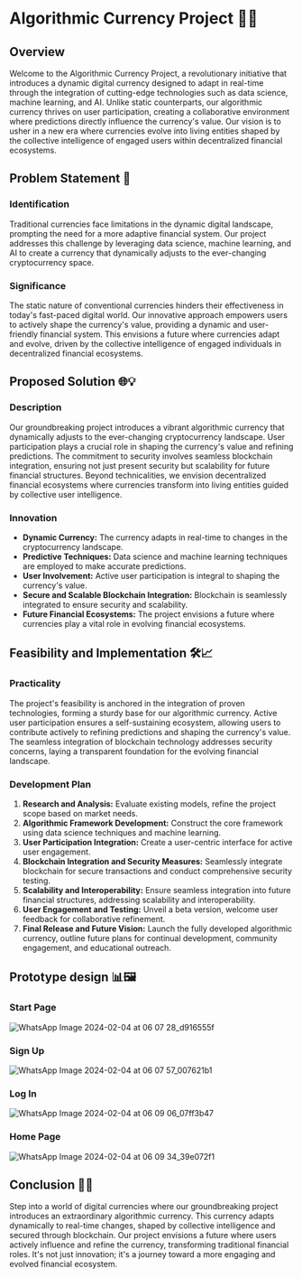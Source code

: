 # Algorithmic Currency Project 🚀💸

## Overview

Welcome to the Algorithmic Currency Project, a revolutionary initiative that introduces a dynamic digital currency designed to adapt in real-time through the integration of cutting-edge technologies such as data science, machine learning, and AI. Unlike static counterparts, our algorithmic currency thrives on user participation, creating a collaborative environment where predictions directly influence the currency's value. Our vision is to usher in a new era where currencies evolve into living entities shaped by the collective intelligence of engaged users within decentralized financial ecosystems.

## Problem Statement 🎯

### Identification

Traditional currencies face limitations in the dynamic digital landscape, prompting the need for a more adaptive financial system. Our project addresses this challenge by leveraging data science, machine learning, and AI to create a currency that dynamically adjusts to the ever-changing cryptocurrency space.

### Significance

The static nature of conventional currencies hinders their effectiveness in today's fast-paced digital world. Our innovative approach empowers users to actively shape the currency's value, providing a dynamic and user-friendly financial system. This envisions a future where currencies adapt and evolve, driven by the collective intelligence of engaged individuals in decentralized financial ecosystems.

## Proposed Solution 🌐💡

### Description

Our groundbreaking project introduces a vibrant algorithmic currency that dynamically adjusts to the ever-changing cryptocurrency landscape. User participation plays a crucial role in shaping the currency's value and refining predictions. The commitment to security involves seamless blockchain integration, ensuring not just present security but scalability for future financial structures. Beyond technicalities, we envision decentralized financial ecosystems where currencies transform into living entities guided by collective user intelligence.

### Innovation

- **Dynamic Currency:** The currency adapts in real-time to changes in the cryptocurrency landscape.
- **Predictive Techniques:** Data science and machine learning techniques are employed to make accurate predictions.
- **User Involvement:** Active user participation is integral to shaping the currency's value.
- **Secure and Scalable Blockchain Integration:** Blockchain is seamlessly integrated to ensure security and scalability.
- **Future Financial Ecosystems:** The project envisions a future where currencies play a vital role in evolving financial ecosystems.

## Feasibility and Implementation 🛠️📈

### Practicality

The project's feasibility is anchored in the integration of proven technologies, forming a sturdy base for our algorithmic currency. Active user participation ensures a self-sustaining ecosystem, allowing users to contribute actively to refining predictions and shaping the currency's value. The seamless integration of blockchain technology addresses security concerns, laying a transparent foundation for the evolving financial landscape.

### Development Plan

1. **Research and Analysis:** Evaluate existing models, refine the project scope based on market needs.
2. **Algorithmic Framework Development:** Construct the core framework using data science techniques and machine learning.
3. **User Participation Integration:** Create a user-centric interface for active user engagement.
4. **Blockchain Integration and Security Measures:** Seamlessly integrate blockchain for secure transactions and conduct comprehensive security testing.
5. **Scalability and Interoperability:** Ensure seamless integration into future financial structures, addressing scalability and interoperability.
6. **User Engagement and Testing:** Unveil a beta version, welcome user feedback for collaborative refinement.
7. **Final Release and Future Vision:** Launch the fully developed algorithmic currency, outline future plans for continual development, community engagement, and educational outreach.

## Prototype design 📊🖼️

### Start Page
![WhatsApp Image 2024-02-04 at 06 07 28_d916555f](https://github.com/Ronit26Mehta/Algorithmic-currency-protype/assets/109467924/9bda5f1a-f327-4d44-a5c7-1b849ade6e2a)


### Sign Up
![WhatsApp Image 2024-02-04 at 06 07 57_007621b1](https://github.com/Ronit26Mehta/Algorithmic-currency-protype/assets/109467924/bd13e507-066a-4770-a386-31742b21177b)


### Log In
![WhatsApp Image 2024-02-04 at 06 09 06_07ff3b47](https://github.com/Ronit26Mehta/Algorithmic-currency-protype/assets/109467924/38eb1bdd-93ef-4137-9938-d41d08fdfe61)

### Home Page
![WhatsApp Image 2024-02-04 at 06 09 34_39e072f1](https://github.com/Ronit26Mehta/Algorithmic-currency-protype/assets/109467924/da31f279-3c4f-4afb-81bb-a7e601015e34)


## Conclusion 🌈🚀

Step into a world of digital currencies where our groundbreaking project introduces an extraordinary algorithmic currency. This currency adapts dynamically to real-time changes, shaped by collective intelligence and secured through blockchain. Our project envisions a future where users actively influence and refine the currency, transforming traditional financial roles. It's not just innovation; it's a journey toward a more engaging and evolved financial ecosystem.
